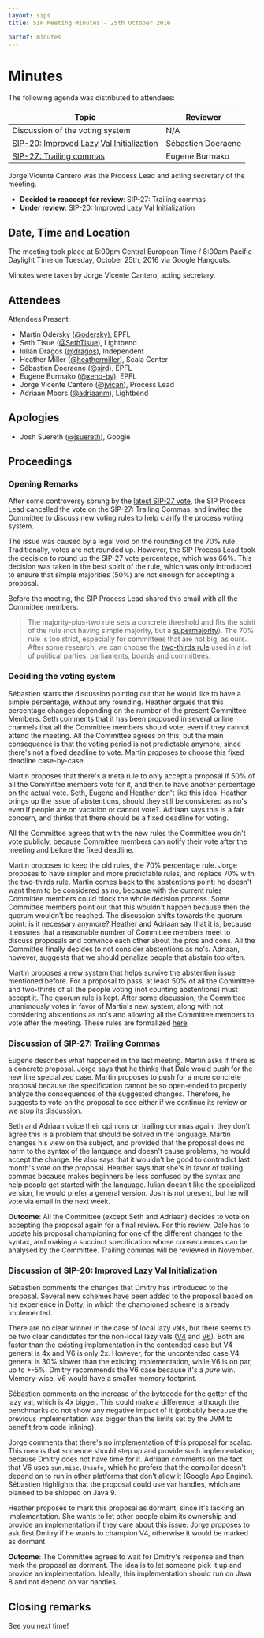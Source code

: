 ```yaml
---
layout: sips
title: SIP Meeting Minutes - 25th October 2016

partof: minutes
---
```


# Minutes

The following agenda was distributed to attendees:

| Topic | Reviewer |
| --- | --- |
| Discussion of the voting system | N/A |
| [SIP-20: Improved Lazy Val Initialization](https://docs.scala-lang.org/sips/improved-lazy-val-initialization.html) | Sébastien Doeraene |
| [SIP-27: Trailing commas](https://github.com/scala/docs.scala-lang/pull/533#issuecomment-232959066) | Eugene Burmako |

Jorge Vicente Cantero was the Process Lead and acting secretary of the meeting.

* **Decided to reaccept for review**: SIP-27: Trailing commas
* **Under review**: SIP-20: Improved Lazy Val Initialization

## Date, Time and Location

The meeting took place at 5:00pm Central European Time / 8:00am Pacific Daylight
Time on Tuesday, October 25th, 2016 via Google Hangouts.

Minutes were taken by Jorge Vicente Cantero, acting secretary.

## Attendees

Attendees Present:

* Martin Odersky ([@odersky](https://github.com/odersky)), EPFL
* Seth Tisue ([@SethTisue](https://github.com/SethTisue)), Lightbend
* Iulian Dragos ([@dragos](https://github.com/dragos)), Independent
* Heather Miller ([@heathermiller](https://github.com/heathermiller)), Scala Center
* Sébastien Doeraene ([@sjrd](https://github.com/sjrd)), EPFL
* Eugene Burmako ([@xeno-by](https://github.com/xeno-by)), EPFL
* Jorge Vicente Cantero ([@jvican](https://github.com/jvican)), Process Lead
* Adriaan Moors ([@adriaanm](https://github.com/adriaanm)), Lightbend

## Apologies

* Josh Suereth ([@jsuereth](https://github.com/jsuereth)), Google

## Proceedings

### Opening Remarks

After some controversy sprung by the [latest SIP-27
vote](https://github.com/scala/scala-lang/pull/477), the SIP Process Lead
cancelled the vote on the SIP-27: Trailing Commas, and invited the Committee to
discuss new voting rules to help clarify the process voting system.

The issue was caused by a legal void on the rounding of the 70% rule.
Traditionally, votes are not rounded up. However, the SIP Process Lead
took the decision to round up the SIP-27 vote percentage, which was 66%.
This decision was taken in the best spirit of the rule, which was only introduced
to ensure that simple majorities (50%) are not enough for accepting a proposal.

Before the meeting, the SIP Process Lead shared this email with all the
Committee members:

> The majority-plus-two rule sets a concrete threshold and fits the spirit of
> the rule (not having simple majority, but a
> [supermajority](https://en.wikipedia.org/wiki/Supermajority)). The 70% rule is
> too strict, especially for committees that are not big, as ours. After some
> research, we can choose the [two-thirds
> rule](https://en.wikipedia.org/wiki/Supermajority#Two-thirds_vote) used in a
> lot of political parties, parliaments, boards and committees.

### Deciding the voting system

Sébastien starts the discussion pointing out that he would like to have a simple
percentage, without any rounding. Heather argues that this percentage changes
depending on the number of the present Committee Members. Seth comments that
it has been proposed in several online channels that all the Committee members
should vote, even if they cannot attend the meeting. All the Committee agrees on
this, but the main consequence is that the voting period is not predictable
anymore, since there's not a fixed deadline to vote. Martin proposes to choose
this fixed deadline case-by-case.

Martin proposes that there's a meta rule to only accept a proposal if 50% of
all the Committee members vote for it, and then to have another percentage on
the actual vote. Seth, Eugene and Heather don't like this idea. Heather brings
up the issue of abstentions, should they still be considered as no's even if
people are on vacation or cannot vote?. Adriaan says this is a fair concern, and
thinks that there should be a fixed deadline for voting.

All the Committee agrees that with the new rules the Committee wouldn't vote
publicly, because Committee members can notify their vote after the meeting and
before the fixed deadline.

Martin proposes to keep the old rules, the 70% percentage rule. Jorge proposes
to have simpler and more predictable rules, and replace 70% with the two-thirds
rule. Martin comes back to the abstentions point: he doesn't want them to be
considered as no, because with the current rules Committee members could block
the whole decision process. Some Committee members point out that this wouldn't
happen because then the quorum wouldn't be reached. The discussion shifts
towards the quorum point: is it necessary anymore? Heather and Adriaan say that
it is, because it ensures that a reasonable number of Committee members meet to
discuss proposals and convince each other about the pros and cons. All the
Committee finally decides to not consider abstentions as no's. Adriaan, however,
suggests that we should penalize people that abstain too often.

Martin proposes a new system that helps survive the abstention issue mentioned
before. For a proposal to pass, at least 50% of all the Committee
and two-thirds of all the people voting (not counting abstentions) must accept
it. The quorum rule is kept. After some discussion, the Committee unanimously
votes in favor of Martin's new system, along with not considering abstentions as
no's and allowing all the Committee members to vote after the meeting.  These
rules are formalized [here](https://github.com/scala/docs.scala-lang/pull/632).

### Discussion of SIP-27: Trailing Commas

Eugene describes what happened in the last meeting. Martin asks if there is a
concrete proposal. Jorge says that he thinks that Dale would push for the new
line specialized case. Martin proposes to push for a more concrete proposal
because the specification cannot be so open-ended to properly analyze the
consequences of the suggested changes. Therefore, he suggests to vote on the
proposal to see either if we continue its review or we stop its discussion.

Seth and Adriaan voice their opinions on trailing commas again, they don't agree
this is a problem that should be solved in the language. Martin changes his view
on the subject, and provided that the proposal does no harm to the syntax of the
language and doesn't cause problems, he would accept the change. He also says
that it wouldn't be good to contradict last month's vote on the proposal.
Heather says that she's in favor of trailing commas because makes beginners be
less confused by the syntax and help people get started with the language.
Iulian doesn't like the specialized version, he would prefer a general version.
Josh is not present, but he will vote via email in the next week.

**Outcome**: All the Committee (except Seth and Adriaan) decides to vote on
accepting the proposal again for a final review. For this review, Dale has to
update his proposal championing for one of the different changes to the syntax,
and making a succinct specification whose consequences can be analysed by the
Committee.  Trailing commas will be reviewed in November.

### Discussion of SIP-20: Improved Lazy Val Initialization

Sébastien comments the changes that Dmitry has introduced to the proposal.
Several new schemes have been added to the proposal based on his experience in
Dotty, in which the championed scheme is already implemented.

There are no clear winner in the case of local lazy vals, but there seems to be
two clear candidates for the non-local lazy vals
([V4](https://docs.scala-lang.org/sips/pending/improved-lazy-val-initialization.html)
and
[V6](https://docs.scala-lang.org/sips/pending/improved-lazy-val-initialization.html)).
Both are faster than the existing implementation in the contended case but V4
general is 4x and V6 is only 2x. However, for the uncontended case V4 general is
30% slower than the existing implementation, while V6 is on par, up to +-5%.
Dmitry recommends the V6 case because it's a *pure* win. Memory-wise, V6 would
have a smaller memory footprint.

Sébastien comments on the increase of the bytecode for the getter of the lazy
val, which is 4x bigger. This could make a difference, although the benchmarks
do not show any negative impact of it (probably because the previous
implementation was bigger than the limits set by the JVM to benefit from
code inlining).

Jorge comments that there's no implementation of this proposal for scalac. This
means that someone should step up and provide such implementation, because
Dmitry does not have time for it. Adriaan comments on the fact that V6 uses
`sun.misc.Unsafe`, which he prefers that the compiler doesn't depend on to run
in other platforms that don't allow it (Google App Engine). Sébastien highlights
that the proposal could use var handles, which are planned to be shipped on Java
9.

Heather proposes to mark this proposal as dormant, since it's lacking an
implementation. She wants to let other people claim its ownership and provide an
implementation if they care about this issue. Jorge proposes to ask first Dmitry
if he wants to champion V4, otherwise it would be marked as dormant.

**Outcome**: The Committee agrees to wait for Dmitry's response and then mark
the proposal as dormant. The idea is to let someone pick it up and provide an
implementation. Ideally, this implementation should run on Java 8 and not
depend on var handles.

## Closing remarks
See you next time!
